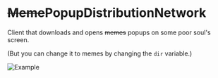 # ~~Meme~~PopupDistributionNetwork

Client that downloads and opens ~~memes~~ popups on some poor soul's screen.

(But you can change it to memes by changing the `dir` variable.)

![Example](example.gif)